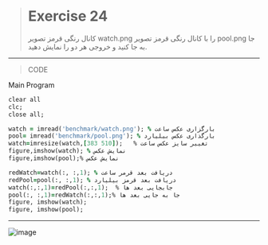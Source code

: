 
> # Exercise 24
>کانال رنگی قرمز تصویر watch.png را با کانال رنگی قرمز تصویر pool.png جا به جا کنید و خروجی هر دو را نمایش دهید.
***
>CODE

Main Program
```ruby
clear all
clc;
close all;

watch = imread('benchmark/watch.png'); % بارگزاری عکس ساعت
pool= imread('benchmark/pool.png'); % بارگذاری عکس بیلیارد
watch=imresize(watch,[383 510]);   % تغییر سایز عکس ساعت
figure,imshow(watch); % نمایش عکس
figure,imshow(pool);% نمایش عکس

redWatch=watch(:, :,1); % دریافت بعد قرمر ساعت
redPool=pool(:, :,1); % دریافت بعد قرمز بیلیارد
watch(:,:,1)=redPool(:,:,1);  % جابجایی بعد ها      
pool(:, :,1)=redWatch(:,:,1);% جا به جایی بعد ها
figure, imshow(watch);             
figure, imshow(pool);
```
****
![image](https://user-images.githubusercontent.com/48456571/116563033-ecacf800-a918-11eb-878d-b6b676753e86.png)


